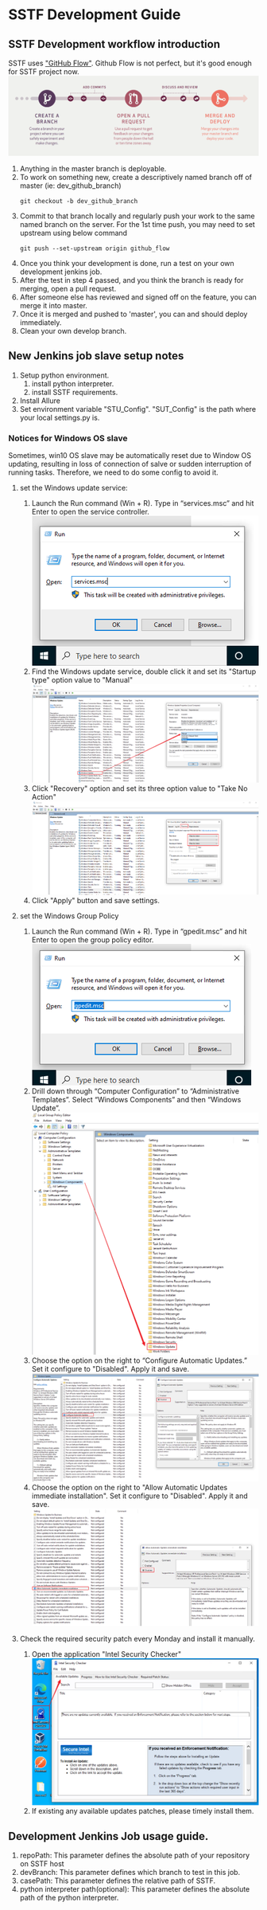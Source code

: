 # SSTF Development Guide

## SSTF Development workflow introduction  
SSTF uses ["GitHub Flow"](https://guides.github.com/introduction/flow/). Github Flow is not perfect, but it's good enough for SSTF project now.
![](./Images/githubFlow.png)
1. Anything in the master branch is deployable.
2. To work on something new, create a descriptively named branch off of master (ie: dev_github_branch)
   ```
   git checkout -b dev_github_branch
   ```
3. Commit to that branch locally and regularly push your work to the same named branch on the server. For the 1st time push, you may need to set upstream using below command
   ```
   git push --set-upstream origin github_flow
   ```
4. Once you think your development is done, run a test on your own development jenkins job.  
5. After the test in step 4 passed, and you think the branch is ready for merging, open a pull request. 
6. After someone else has reviewed and signed off on the feature, you can merge it into master.
7. Once it is merged and pushed to 'master', you can and should deploy immediately.
8. Clean your own develop branch. 


## New Jenkins job slave setup notes
1. Setup python environment.
   1. install python interpreter. 
   2. install SSTF requirements. 
2. Install Allure
3. Set environment variable "STU_Config". "SUT_Config" is the path where your local settings.py is.

### Notices for Windows OS slave
Sometimes, win10 OS slave may be automatically reset due to Window OS updating, 
resulting in loss of connection of salve or sudden interruption of running tasks. 
Therefore, we need to do some config to avoid it.

1. set the Windows update service:
   1. Launch the Run command (Win + R). Type in “services.msc” and hit Enter to open the service controller.
      ![](./Images/services_msc.png)
   2. Find the Windows update service, double click it and set its "Startup type" option value to "Manual"
      ![](./Images/WindowsUpdateType.png)
   3. Click "Recovery" option and set its three option value to "Take No Action"
      ![](./Images/WindowsUpdateRecovery.png)
   4. Click "Apply" button and save settings.


2. set the Windows Group Policy
   1. Launch the Run command (Win + R). Type in “gpedit.msc” and hit Enter to open the group policy editor.
      ![](./Images/gpedit_msc.png)
   2. Drill down through “Computer Configuration” to “Administrative Templates”. Select “Windows Components” and then “Windows Update”.
      ![](./Images/WindowsUpdatePolicy.png)
   3. Choose the option on the right to “Configure Automatic Updates.” Set it configure to "Disabled". Apply it and save.
      ![](./Images/DisableConfigureAutomaticUpdates.png)
   4. Choose the option on the right to "Allow Automatic Updates immediate installation". Set it configure to "Disabled". Apply it and save.
      ![](./Images/DisabledAllowImmediateInstallationUpdate.png)

3. Check the required security patch every Monday and install it manually.
   1. Open the application "Intel Security Checker"
      ![](./Images/IntelSecurityChecker.png)
   2. If existing any available updates patches, please timely install them.


## Development Jenkins Job usage guide.
1. repoPath: This parameter defines the absolute path of your repository on SSTF host
2. devBranch: This parameter defines which branch to test in this job. 
3. casePath: This parameter defines the relative path of SSTF. 
4. python interpreter path(optional): This parameter defines the absolute path of the python interpreter.
